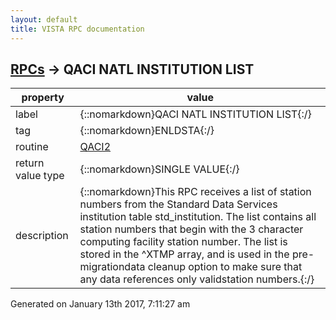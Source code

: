 ```yaml
---
layout: default
title: VISTA RPC documentation
---
```




## [RPCs](TableOfContent.md) &#8594; QACI NATL INSTITUTION LIST 

 property | value 
--- | --- 
 label | {::nomarkdown}QACI NATL INSTITUTION LIST{:/}
 tag | {::nomarkdown}ENLDSTA{:/}
 routine | [QACI2](http://code.osehra.org/dox/Routine_QACI2_source.html)
 return value type | {::nomarkdown}SINGLE VALUE{:/}
 description | {::nomarkdown}This RPC receives a list of station numbers from the Standard Data Services institution table std_institution. The list contains all station numbers that begin with the 3 character computing facility station number. The list is stored in the ^XTMP array, and is used in the pre-migrationdata cleanup option to make sure that any data references only validstation numbers.{:/}




 Generated on January 13th 2017, 7:11:27 am